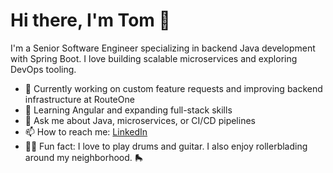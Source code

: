# Hi there, I'm Tom 👋

I'm a Senior Software Engineer specializing in backend Java development with Spring Boot. I love building scalable microservices and exploring DevOps tooling.

- 🔭 Currently working on custom feature requests and improving backend infrastructure at RouteOne
- 🌱 Learning Angular and expanding full-stack skills
- 💬 Ask me about Java, microservices, or CI/CD pipelines
- 📫 How to reach me: [LinkedIn](https://linkedin.com/in/thomas-c-kelly)
- 🥁🎸 Fun fact: I love to play drums and guitar. I also enjoy rollerblading around my neighborhood. 🛼
